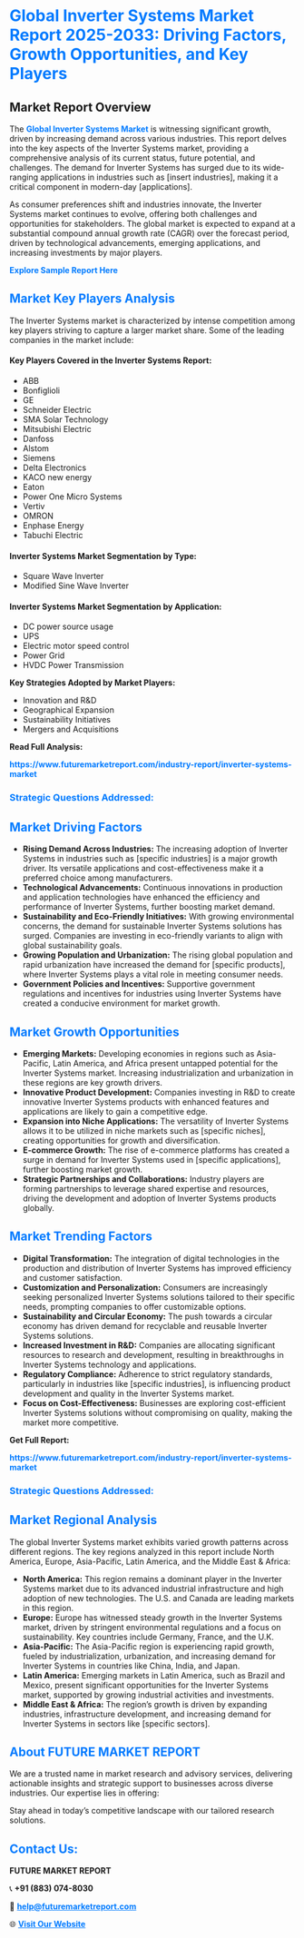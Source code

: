 <h1 style="color: #007BFF;">Global Inverter Systems Market Report 2025-2033: Driving Factors, Growth Opportunities, and Key Players</h1>

<section id="overview">
<h2>Market Report Overview</h2>
<p>The <a href="https://www.futuremarketreport.com/industry-report/inverter-systems-market" style="color: #007BFF; text-decoration: none;"><strong>Global Inverter Systems Market</strong></a> is witnessing significant growth, driven by increasing demand across various industries. This report delves into the key aspects of the Inverter Systems market, providing a comprehensive analysis of its current status, future potential, and challenges. The demand for Inverter Systems has surged due to its wide-ranging applications in industries such as [insert industries], making it a critical component in modern-day [applications].</p>
<p>As consumer preferences shift and industries innovate, the Inverter Systems market continues to evolve, offering both challenges and opportunities for stakeholders. The global market is expected to expand at a substantial compound annual growth rate (CAGR) over the forecast period, driven by technological advancements, emerging applications, and increasing investments by major players.</p>
</section>

<section id="overview">
<p><a href="https://www.futuremarketreport.com/request-sample/reportId=63447" style="color: #007BFF; text-decoration: none;"><strong>Explore Sample Report Here</strong></a></p>
</section>

<section id="key-players">
<h2 style="color: #007BFF;">Market Key Players Analysis</h2>
<p>The Inverter Systems market is characterized by intense competition among key players striving to capture a larger market share. Some of the leading companies in the market include:</p>
<h4>Key Players Covered in the Inverter Systems Report:</h4>
<ul><li>ABB</li><li>Bonfiglioli</li><li>GE</li><li>Schneider Electric</li><li>SMA Solar Technology</li><li>Mitsubishi Electric</li><li>Danfoss</li><li>Alstom</li><li>Siemens</li><li>Delta Electronics</li><li>KACO new energy</li><li>Eaton</li><li>Power One Micro Systems</li><li>Vertiv</li><li>OMRON</li><li>Enphase Energy</li><li>Tabuchi Electric</li></ul>
<h4>Inverter Systems Market Segmentation by Type:</h4>
<ul><li>Square Wave Inverter</li><li>Modified Sine Wave Inverter</li></ul>

<h4>Inverter Systems Market Segmentation by Application:</h4>
<ul><li>DC power source usage</li><li>UPS</li><li>Electric motor speed control</li><li>Power Grid</li><li>HVDC Power Transmission</li></ul>
<p><strong>Key Strategies Adopted by Market Players:</strong></p>
<ul>
<li>Innovation and R&D</li>
<li>Geographical Expansion</li>
<li>Sustainability Initiatives</li>
<li>Mergers and Acquisitions</li>
</ul>
</section>

<section>
<p><strong>Read Full Analysis: </strong></p><a href="https://www.futuremarketreport.com/industry-report/inverter-systems-market" style="color: #007BFF; text-decoration: none;"><strong>https://www.futuremarketreport.com/industry-report/inverter-systems-market</strong></a>
<h3 style="color: #007BFF;">Strategic Questions Addressed:</h3>
</section>

<section id="driving-factors">
<h2 style="color: #007BFF;">Market Driving Factors</h2>
<ul>
<li><strong>Rising Demand Across Industries:</strong> The increasing adoption of Inverter Systems in industries such as [specific industries] is a major growth driver. Its versatile applications and cost-effectiveness make it a preferred choice among manufacturers.</li>
<li><strong>Technological Advancements:</strong> Continuous innovations in production and application technologies have enhanced the efficiency and performance of Inverter Systems, further boosting market demand.</li>
<li><strong>Sustainability and Eco-Friendly Initiatives:</strong> With growing environmental concerns, the demand for sustainable Inverter Systems solutions has surged. Companies are investing in eco-friendly variants to align with global sustainability goals.</li>
<li><strong>Growing Population and Urbanization:</strong> The rising global population and rapid urbanization have increased the demand for [specific products], where Inverter Systems plays a vital role in meeting consumer needs.</li>
<li><strong>Government Policies and Incentives:</strong> Supportive government regulations and incentives for industries using Inverter Systems have created a conducive environment for market growth.</li>
</ul>
</section>

<section id="growth-opportunities">
<h2 style="color: #007BFF;">Market Growth Opportunities</h2>
<ul>
<li><strong>Emerging Markets:</strong> Developing economies in regions such as Asia-Pacific, Latin America, and Africa present untapped potential for the Inverter Systems market. Increasing industrialization and urbanization in these regions are key growth drivers.</li>
<li><strong>Innovative Product Development:</strong> Companies investing in R&D to create innovative Inverter Systems products with enhanced features and applications are likely to gain a competitive edge.</li>
<li><strong>Expansion into Niche Applications:</strong> The versatility of Inverter Systems allows it to be utilized in niche markets such as [specific niches], creating opportunities for growth and diversification.</li>
<li><strong>E-commerce Growth:</strong> The rise of e-commerce platforms has created a surge in demand for Inverter Systems used in [specific applications], further boosting market growth.</li>
<li><strong>Strategic Partnerships and Collaborations:</strong> Industry players are forming partnerships to leverage shared expertise and resources, driving the development and adoption of Inverter Systems products globally.</li>
</ul>
</section>

<section id="trending-factors">
<h2 style="color: #007BFF;">Market Trending Factors</h2>
<ul>
<li><strong>Digital Transformation:</strong> The integration of digital technologies in the production and distribution of Inverter Systems has improved efficiency and customer satisfaction.</li>
<li><strong>Customization and Personalization:</strong> Consumers are increasingly seeking personalized Inverter Systems solutions tailored to their specific needs, prompting companies to offer customizable options.</li>
<li><strong>Sustainability and Circular Economy:</strong> The push towards a circular economy has driven demand for recyclable and reusable Inverter Systems solutions.</li>
<li><strong>Increased Investment in R&D:</strong> Companies are allocating significant resources to research and development, resulting in breakthroughs in Inverter Systems technology and applications.</li>
<li><strong>Regulatory Compliance:</strong> Adherence to strict regulatory standards, particularly in industries like [specific industries], is influencing product development and quality in the Inverter Systems market.</li>
<li><strong>Focus on Cost-Effectiveness:</strong> Businesses are exploring cost-efficient Inverter Systems solutions without compromising on quality, making the market more competitive.</li>
</ul>
</section>

<section>
<p><strong>Get Full Report: </strong></p><a href="https://www.futuremarketreport.com/industry-report/inverter-systems-market" style="color: #007BFF; text-decoration: none;"><strong>https://www.futuremarketreport.com/industry-report/inverter-systems-market</strong></a>
<h3 style="color: #007BFF;">Strategic Questions Addressed:</h3>
</section>


<section id="regional-analysis">
<h2 style="color: #007BFF;">Market Regional Analysis</h2>
<p>The global Inverter Systems market exhibits varied growth patterns across different regions. The key regions analyzed in this report include North America, Europe, Asia-Pacific, Latin America, and the Middle East & Africa:</p>
<ul>
<li><strong>North America:</strong> This region remains a dominant player in the Inverter Systems market due to its advanced industrial infrastructure and high adoption of new technologies. The U.S. and Canada are leading markets in this region.</li>
<li><strong>Europe:</strong> Europe has witnessed steady growth in the Inverter Systems market, driven by stringent environmental regulations and a focus on sustainability. Key countries include Germany, France, and the U.K.</li>
<li><strong>Asia-Pacific:</strong> The Asia-Pacific region is experiencing rapid growth, fueled by industrialization, urbanization, and increasing demand for Inverter Systems in countries like China, India, and Japan.</li>
<li><strong>Latin America:</strong> Emerging markets in Latin America, such as Brazil and Mexico, present significant opportunities for the Inverter Systems market, supported by growing industrial activities and investments.</li>
<li><strong>Middle East & Africa:</strong> The region’s growth is driven by expanding industries, infrastructure development, and increasing demand for Inverter Systems in sectors like [specific sectors].</li>
</ul>
</section>

<footer>
<h2 style="color: #007BFF;">About FUTURE MARKET REPORT</h2>
<p>We are a trusted name in market research and advisory services, delivering actionable insights and strategic support to businesses across diverse industries. Our expertise lies in offering:</p>

<p>Stay ahead in today’s competitive landscape with our tailored research solutions.</p>

<h2 style="color: #007BFF;">Contact Us:</h2>
<p><strong>FUTURE MARKET REPORT</strong></p>
<p>📞 <strong>+91 (883) 074-8030</strong></p>
<p>📧 <strong><a href="mailto:help@futuremarketreport.com" style="color: #007BFF;">help@futuremarketreport.com</a></strong></p>
<p>🌐 <strong><a href="https://www.futuremarketreport.com/" style="color: #007BFF;">Visit Our Website</a></strong></p>
</footer>
